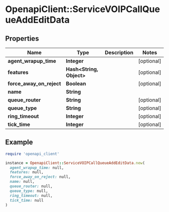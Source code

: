 # OpenapiClient::ServiceVOIPCallQueueAddEditData

## Properties

| Name | Type | Description | Notes |
| ---- | ---- | ----------- | ----- |
| **agent_wrapup_time** | **Integer** |  | [optional] |
| **features** | **Hash&lt;String, Object&gt;** |  | [optional] |
| **force_away_on_reject** | **Boolean** |  | [optional] |
| **name** | **String** |  |  |
| **queue_router** | **String** |  | [optional] |
| **queue_type** | **String** |  | [optional] |
| **ring_timeout** | **Integer** |  | [optional] |
| **tick_time** | **Integer** |  | [optional] |

## Example

```ruby
require 'openapi_client'

instance = OpenapiClient::ServiceVOIPCallQueueAddEditData.new(
  agent_wrapup_time: null,
  features: null,
  force_away_on_reject: null,
  name: null,
  queue_router: null,
  queue_type: null,
  ring_timeout: null,
  tick_time: null
)
```

